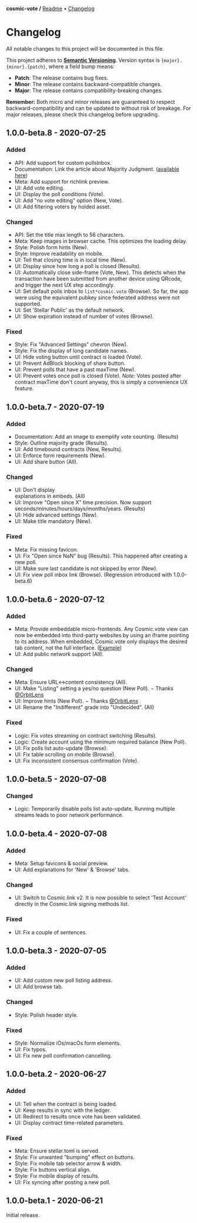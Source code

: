 **cosmic-vote /**
[Readme](https://cosmic.vote)
• [Changelog](https://cosmic.vote/CHANGELOG)

# Changelog

All notable changes to this project will be documented in this file.

This project adheres to **[Semantic
Versioning](https://semver.org/spec/v2.0.0.html)**. Version syntax is
`{major}.{minor}.{patch}`, where a field bump means:

- **Patch**: The release contains bug fixes.
- **Minor**: The release contains backward-compatible changes.
- **Major**: The release contains compatibility-breaking changes.

**Remember:** Both micro and minor releases are guaranteed to respect
backward-compatibility and can be updated to without risk of breakage. For major
releases, please check this changelog before upgrading.

## 1.0.0-beta.8 - 2020-07-25

### Added

- API: Add support for custom pollsInbox.
- Documentation: Link the article about Majority Judgment. ([available
  here](https://medium.com/cosmic-plus/cosmic-vote-1-introducing-majority-judgment-84a250380695?source=collection_home---4------0-----------------------))
- Meta: Add support for richlink preview.
- UI: Add vote editing.
- UI: Display the poll conditions (Vote).
- UI: Add "no vote editing" option (New, Vote).
- UI: Add filtering voters by holded asset.

### Changed

- API: Set the title max length to 56 characters.
- Meta: Keep images in browser cache. This optimizes the loading delay.
- Style: Polish form hints (New).
- Style: Improve readability on mobile.
- UI: Tell that closing time is in local time (New).
- UI: Display since how long a poll is closed (Results).
- UI: Automatically close side-frame (Vote, New). This detects when the
  transaction have been submitted from another device using QRcode, and trigger
  the next UX step accordingly.
- UI: Set default polls inbox to `list*cosmic.vote` (Browse). So far, the app
  were using the equivalent pubkey since federated address were not supported.
- UI: Set 'Stellar Public' as the default network.
- UI: Show expiration instead of number of votes (Browse).

### Fixed

- Style: Fix "Advanced Settings" chevron (New).
- Style: Fix the display of long candidate names.
- UI: Hide voting button until contract is loaded (Vote).
- UI: Prevent AdBlock blocking of share button.
- UI: Prevent polls that have a past maxTime (New).
- UI: Prevent votes once poll is closed (Vote). _Note:_ Votes posted after
  contract maxTime don't count anyway, this is simply a convenience UX feature.

## 1.0.0-beta.7 - 2020-07-19

### Added

- Documentation: Add an image to exemplify vote counting. (Results)
- Style: Outline majority grade (Results).
- UI: Add timebound contracts (New, Results).
- UI: Enforce form requirements (New).
- UI: Add share button (All).

### Changed

- UI: Don't display <aside> explanations in embeds. (All)
- UI: Improve "Open since X" time precision. Now support
  seconds/minutes/hours/days/months/years. (Results)
- UI: Hide advanced settings (New).
- UI: Make title mandatory (New).

### Fixed

- Meta: Fix missing favicon.
- UI: Fix "Open since NaN" bug (Results). This happened after creating a new
  poll.
- UI: Make sure last candidate is not skipped by error (New).
- UI: Fix view poll inbox link (Browse). (Regression introduced with
  1.0.0-beta.6)

## 1.0.0-beta.6 - 2020-07-12

### Added

- Meta: Provide embeddable micro-frontends. Any Cosmic.vote view can now be
  embedded into third-party websites by using an iframe pointing to its address.
  When embedded, Cosmic.vote only displays the desired tab content, not the full
  interface. ([Example](https://codepen.io/cosmic-plus/full/NWxMEvW))
- UI: Add public network support (All).

### Changed

- Meta: Ensure URL<->content consistency (All).
- UI: Make "Listing" setting a yes/no question (New Poll). − Thanks [@OrbitLens]
- UI: Improve hints (New Poll). − Thanks [@OrbitLens]
- UI: Rename the "Indifferent" grade into "Undecided". (All)

### Fixed

- Logic: Fix votes streaming on contract switching (Results).
- Logic: Create account using the minimum required balance (New Poll).
- UI: Fix polls list auto-update (Browse).
- UI: Fix table scrolling on mobile (Browse).
- UI: Fix inconsistent consensus confirmation (Vote).

## 1.0.0-beta.5 - 2020-07-08

### Changed

- Logic: Temporarily disable polls list auto-update. Running multiple streams
  leads to poor network performance.

## 1.0.0-beta.4 - 2020-07-08

### Added

- Meta: Setup favicons & social preview.
- UI: Add explanations for 'New' & 'Browse' tabs.

### Changed

- UI: Switch to Cosmic.link v2. It is now possible to select 'Test Account'
  directly in the Cosmic.link signing methods list.

### Fixed

- UI: Fix a couple of sentences.

## 1.0.0-beta.3 - 2020-07-05

### Added

- UI: Add custom new poll listing address.
- UI: Add browse tab.

### Changed

- Style: Polish header style.

### Fixed

- Style: Normalize iOs/macOs form elements.
- UI: Fix typos.
- UI: Fix new poll confirmation cancelling.

## 1.0.0-beta.2 - 2020-06-27

### Added

- UI: Tell when the contract is being loaded.
- UI: Keep results in sync with the ledger.
- UI: Redirect to results once vote has been validated.
- UI: Display contract time-related parameters.

### Fixed

- Meta: Ensure stellar.toml is served.
- Style: Fix unwanted "bumping" effect on buttons.
- Style: Fix mobile tab selector arrow & width.
- Style: Fix buttons vertical align.
- Style: Fix mobile display of results.
- UI: Fix syncing after posting a new poll.

## 1.0.0-beta.1 - 2020-06-21

Initial release.

[@orbitlens]: https://keybase.io/orbitlens
